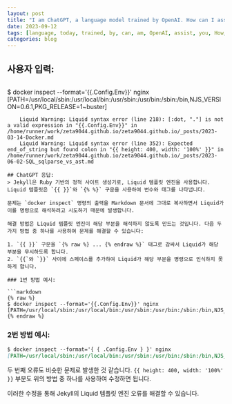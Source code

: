 ```yaml
---
layout: post
title: "I am ChatGPT, a language model trained by OpenAI. How can I assist you today?"
date: 2023-09-12
tags: [language, today, trained, by, can, am, OpenAI, assist, you, How, a, model, I, ChatGPT]
categories: blog
---
```


## 사용자 입력:
> ```
$ docker inspect --format='{{.Config.Env}}' nginx
[PATH=/usr/local/sbin:/usr/local/bin:/usr/sbin:/usr/bin:/sbin:/bin,NJS_VERSION=0.6.1,PKG_RELEASE=1~buster]
``` 는 md의 일부인데, 지금 jekyll에서 '{{.Config.Env}}' 가 잘못됐다고 오류를 나타내고 있어. 오류는 다음과 같아.    GitHub Metadata: No GitHub API authentication could be found. Some fields may be missing or have incorrect data.
    Liquid Warning: Liquid syntax error (line 218): [:dot, "."] is not a valid expression in "{{.Config.Env}}" in /home/runner/work/zeta9044.github.io/zeta9044.github.io/_posts/2023-03-14-Docker.md
    Liquid Warning: Liquid syntax error (line 352): Expected end_of_string but found colon in "{{ height: 400, width: '100%' }}" in /home/runner/work/zeta9044.github.io/zeta9044.github.io/_posts/2023-06-02-SQL_sqlparse_vs_ast.md

## ChatGPT 응답:
> Jekyll은 Ruby 기반의 정적 사이트 생성기로, Liquid 템플릿 엔진을 사용합니다. Liquid 템플릿은 `{{ }}`와 `{% %}` 구문을 사용하여 변수와 태그를 나타냅니다.

문제는 `docker inspect` 명령의 출력을 Markdown 문서에 그대로 복사하면서 Liquid가 이를 명령으로 해석하려고 시도하기 때문에 발생합니다.

해결 방법은 Liquid 템플릿 엔진이 해당 부분을 해석하지 않도록 만드는 것입니다. 다음 두 가지 방법 중 하나를 사용하여 문제를 해결할 수 있습니다:

1. `{{ }}` 구문을 `{% raw %} ... {% endraw %}` 태그로 감싸서 Liquid가 해당 부분을 무시하도록 합니다.
2. `{{`와 `}}` 사이에 스페이스를 추가하여 Liquid가 해당 부분을 명령으로 인식하지 못하게 합니다.

### 1번 방법 예시:

```markdown
{% raw %}
$ docker inspect --format='{{.Config.Env}}' nginx
[PATH=/usr/local/sbin:/usr/local/bin:/usr/sbin:/usr/bin:/sbin:/bin,NJS_VERSION=0.6.1,PKG_RELEASE=1~buster]
{% endraw %}
```

### 2번 방법 예시:

```markdown
$ docker inspect --format='{ { .Config.Env } }' nginx
[PATH=/usr/local/sbin:/usr/local/bin:/usr/sbin:/usr/bin:/sbin:/bin,NJS_VERSION=0.6.1,PKG_RELEASE=1~buster]
```

두 번째 오류도 비슷한 문제로 발생한 것 같습니다. `{{ height: 400, width: '100%' }}` 부분도 위의 방법 중 하나를 사용하여 수정하면 됩니다.

이러한 수정을 통해 Jekyll의 Liquid 템플릿 엔진 오류를 해결할 수 있습니다.

